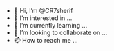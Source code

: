 - 👋 Hi, I’m @CR7sherif
- 👀 I’m interested in ...
- 🌱 I’m currently learning ...
- 💞️ I’m looking to collaborate on ...
- 📫 How to reach me ...

<!---
CR7sherif/CR7sherif is a ✨ special ✨ repository because its `README.md` (this file) appears on your GitHub profile.
You can click the Preview link to take a look at your changes.
----com you to page are not only for your GitHub profile but you can click the Preview link below and select 😉 for more information about your GitHub 


